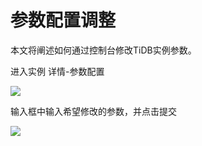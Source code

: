 # 参数配置调整

本文将阐述如何通过控制台修改TiDB实例参数。

进入实例 详情-参数配置

![](http://tidb-docs.cn-bj.ufileos.com/configure00.png)

输入框中输入希望修改的参数，并点击提交

![](http://tidb-docs.cn-bj.ufileos.com/configure002.png)

